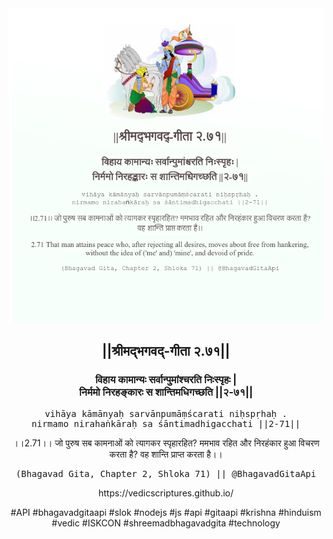 <img src="../../asset/BG_2_71.png"/>
<center><h2>||श्रीमद्‍भगवद्‍-गीता २.७१||</h2>
<h3>विहाय कामान्यः सर्वान्पुमांश्चरति निःस्पृहः |<br/>निर्ममो निरहङ्कारः स शान्तिमधिगच्छति ||२-७१||</h3>
<pre>vihāya kāmānyaḥ sarvānpumāṃścarati niḥspṛhaḥ .<br/>nirmamo nirahaṅkāraḥ sa śāntimadhigacchati ||2-71||</pre>
<p>।।2.71।। जो पुरुष सब कामनाओं को त्यागकर स्पृहारहित? ममभाव रहित और निरहंकार हुआ विचरण करता है? वह शान्ति प्राप्त करता है।।</p>
<pre>(Bhagavad Gita, Chapter 2, Shloka 71) || @BhagavadGitaApi</pre><p>https://vedicscriptures.github.io/</p><p>#API #bhagavadgitaapi #slok #nodejs #js #api #gitaapi #krishna #hinduism #vedic #ISKCON #shreemadbhagavadgita #technology</p></center>